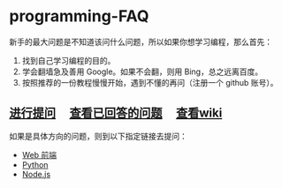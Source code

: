 # programming-FAQ

新手的最大问题是不知道该问什么问题，所以如果你想学习编程，那么首先：

1. 找到自己学习编程的目的。
2. 学会翻墙急及善用 Google。如果不会翻，则用 Bing，总之远离百度。
3. 按照推荐的一份教程慢慢开始，遇到不懂的再问（注册一个 github 账号）。


## [进行提问](../../issues/new) &nbsp;&nbsp;&nbsp; [查看已回答的问题](../../issues?q=is%3Aissue+is%3Aclosed) &nbsp;&nbsp;&nbsp; [查看wiki](../../wiki)

如果是具体方向的问题，则到以下指定链接去提问：

- [Web 前端](https://github.com/reflight/front-end)
- [Python](https://github.com/reflight/python)
- [Node.js](https://github.com/reflight/node)
